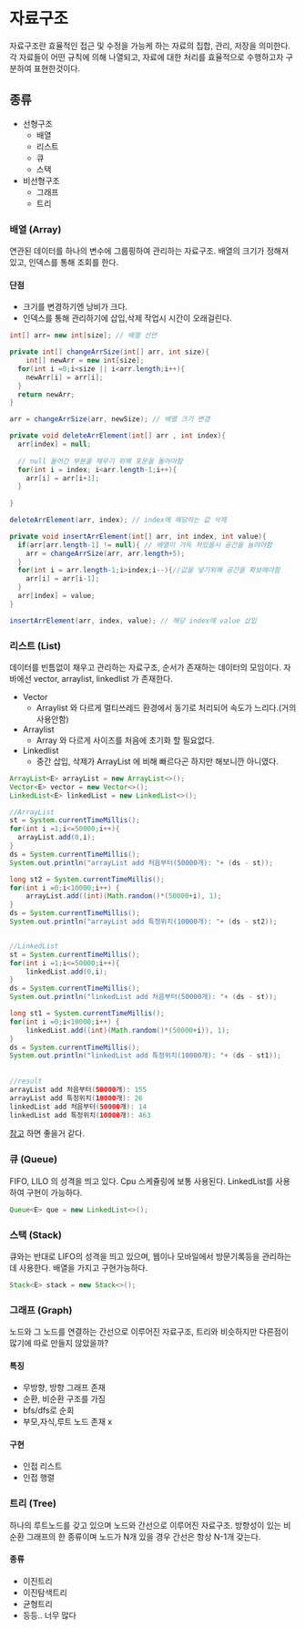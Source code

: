 # 자료구조

자료구조란 효율적인 접근 및 수정을 가능케 하는 자료의 집합, 관리, 저장을 의미한다. 각 자료들이 어떤 규칙에 의해 나열되고, 자료에 대한 처리를 효율적으로 수행하고자 구분하여 표현한것이다.

## 종류

* 선형구조
  * 배열
  * 리스트
  * 큐
  * 스택
* 비선형구조
  * 그래프
  * 트리

### 배열 (Array)

연관된 데이터를 하나의 변수에 그룹핑하여 관리하는 자료구조.  배열의 크기가 정해져 있고, 인덱스를 통해 조회를 한다.

#### 단점

* 크기를 변경하기엔 낭비가 크다.
* 인덱스를 통해 관리하기에 삽입,삭제 작업시 시간이 오래걸린다.

````java
int[] arr= new int[size]; // 배열 선언

private int[] changeArrSize(int[] arr, int size){
	int[] newArr = new int[size];
  for(int i =0;i<size || i<arr.length;i++){
    newArr[i] = arr[i];
  }
  return newArr;
}

arr = changeArrSize(arr, newSize); // 배열 크기 변경 

private void deleteArrElement(int[] arr , int index){
  arr[index] = null;
  
  // null 들어간 부분을 채우기 위해 포문을 돌아야함
  for(int i = index; i<arr.length-1;i++){ 
    arr[i] = arr[i+1]; 
  }
  
}

deleteArrElement(arr, index); // index에 해당하는 값 삭제

private void insertArrElement(int[] arr, int index, int value){
  if(arr[arr.length-1] != null){ // 배열이 가득 차있을시 공간을 늘려야함
    arr = changeArrSize(arr, arr.length+5);
  }
  for(int i = arr.length-1;i>index;i--){//값을 넣기위해 공간을 확보해야함
    arr[i] = arr[i-1];
  }
  arr[index] = value;
}

insertArrElement(arr, index, value); // 해당 index에 value 삽입

````



### 리스트 (List)

데이터를 빈틈없이 채우고 관리하는 자료구조, 순서가 존재하는 데이터의 모임이다. 자바에선 vector, arraylist, linkedlist 가 존재한다.

* Vector
  * Arraylist 와 다르게 멀티쓰레드 환경에서 동기로 처리되어 속도가 느리다.(거의 사용안함)
* Arraylist
  * Array 와 다르게 사이즈를 처음에 초기화 할 필요없다.
* Linkedlist
  * 중간 삽입, 삭제가 ArrayList 에 비해 빠르다곤 하지만 해보니깐 아니였다.



````java
ArrayList<E> arrayList = new ArrayList<>();
Vector<E> vector = new Vector<>();
LinkedList<E> linkedList = new LinkedList<>();

//ArrayList
st = System.currentTimeMillis();
for(int i =1;i<=50000;i++){
  arrayList.add(0,i);
}
ds = System.currentTimeMillis();
System.out.println("arrayList add 처음부터(50000개): "+ (ds - st));

long st2 = System.currentTimeMillis();
for(int i =0;i<10000;i++) {
	arrayList.add((int)(Math.random()*(50000+i), 1);
}
ds = System.currentTimeMillis();
System.out.println("arrayList add 특정위치(10000개): "+ (ds - st2));


//LinkedList
st = System.currentTimeMillis();
for(int i =1;i<=50000;i++){
	linkedList.add(0,i);
}
ds = System.currentTimeMillis();
System.out.println("linkedList add 처음부터(50000개): "+ (ds - st));

long st1 = System.currentTimeMillis();
for(int i =0;i<10000;i++) {
	linkedList.add((int)(Math.random()*(50000+i)), 1);
}
ds = System.currentTimeMillis();
System.out.println("linkedList add 특정위치(10000개): "+ (ds - st1));
                
                
//result
arrayList add 처음부터(50000개): 155
arrayList add 특정위치(10000개): 26
linkedList add 처음부터(50000개): 14
linkedList add 특정위치(10000개): 463
````

[참고](https://okky.kr/article/567246) 하면 좋을거 같다.

### 큐 (Queue)

FIFO, LILO 의 성격을 띄고 있다. Cpu 스케쥴링에 보통 사용된다. LinkedList를 사용하여 구현이 가능하다.

````java
Queue<E> que = new LinkedList<>();
````

### 스택 (Stack)

큐와는 반대로 LIFO의 성격을 띄고 있으며, 웹이나 모바일에서 방문기록등을 관리하는데 사용한다. 배열을 가지고 구현가능하다.

````java
Stack<E> stack = new Stack<>();
````

### 그래프 (Graph)

노드와 그 노드를 연결하는 간선으로 이루어진 자료구조, 트리와 비슷하지만 다른점이 많기에 따로 만들지 않았을까?

#### 특징

* 무방향, 방향 그래프 존재
* 순환, 비순환 구조를 가짐
* bfs/dfs로 순회
* 부모,자식,루트 노드 존재 x

#### 구현

* 인접 리스트
* 인접 행렬

### 트리 (Tree)

하나의 루트노드를 갖고 있으며 노드와 간선으로 이루어진 자료구조. 방향성이 있는 비순환 그래프의 한 종류이며 노드가 N개 있을 경우 간선은 항상 N-1개 갖는다.

#### 종류

* 이진트리
* 이진탐색트리
* 균형트리
* 등등.. 너무 많다



